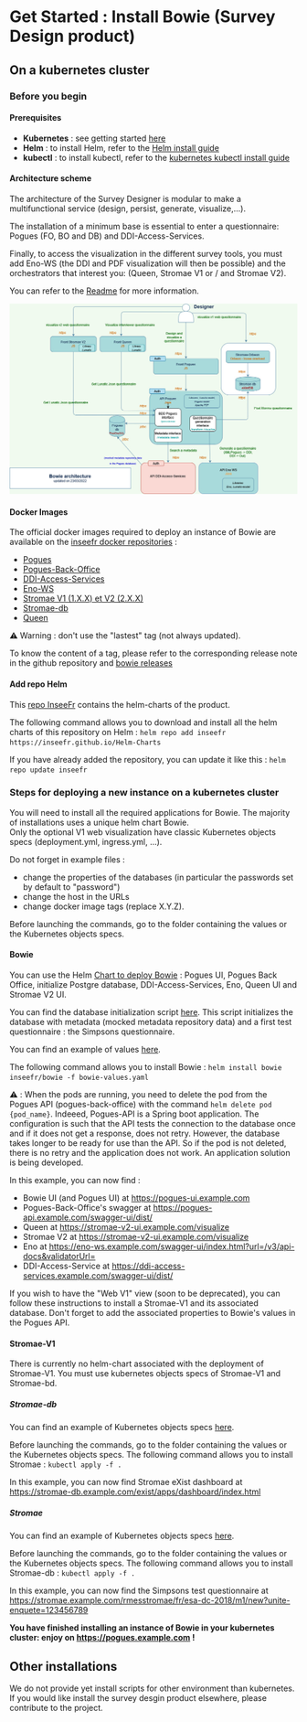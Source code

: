 # Get Started : Install Bowie (Survey Design product)

## On a kubernetes cluster

### Before you begin

#### Prerequisites

- **Kubernetes** : see getting started [here](https://kubernetes.io/docs/setup/)
- **Helm** : to install Helm, refer to the [Helm install guide](https://github.com/helm/helm#install)
- **kubectl** : to install kubectl, refer to the [kubernetes kubectl install guide](https://kubernetes.io/docs/tasks/tools/)

#### Architecture scheme

The architecture of the Survey Designer is modular to make a multifunctional service (design, persist, generate, visualize,...). 

The installation of a minimum base is essential to enter a questionnaire: Pogues (FO, BO and DB) and DDI-Access-Services.

Finally, to access the visualization in the different survey tools, you must add Eno-WS (the DDI and PDF visualization will then be possible) and the orchestrators that interest you: (Queen, Stromae V1 or / and Stromae V2).

You can refer to the [Readme](./README.md) for more information.


![Bowie architecture scheme](./deploiement/bowie-archi-github.jpg)

#### Docker Images

The official docker images required to deploy an instance of Bowie are available on the [inseefr docker repositories](https://hub.docker.com/u/inseefr) : 

- [Pogues](https://hub.docker.com/r/inseefr/pogues/tags)
- [Pogues-Back-Office](https://hub.docker.com/r/inseefr/pogues-back-office)
- [DDI-Access-Services](https://hub.docker.com/r/inseefr/ddi-access-services/tags)
- [Eno-WS](https://hub.docker.com/r/inseefr/eno-ws/tags)
- [Stromae V1 (1.X.X) et V2 (2.X.X)](https://hub.docker.com/r/inseefr/stromae/tags)
- [Stromae-db](https://hub.docker.com/r/inseefr/stromae-db/tags)
- [Queen](https://hub.docker.com/r/inseefr/queen)

:warning: Warning : don't use the "lastest" tag (not always updated).

To know the content of a tag, please refer to the corresponding release note in the github repository and [bowie releases](https://github.com/InseeFr/Bowie/releases)

#### Add repo Helm

This [repo InseeFr](https://github.com/inseefr/Helm-charts) contains the helm-charts of the product.

The following command allows you to download and install all the helm charts of this repository on Helm  : `helm repo add inseefr https://inseefr.github.io/Helm-Charts`

If you have already added the repository, you can update it like this : `helm repo update inseefr`

### Steps for deploying a new instance on a kubernetes cluster

You will need to install all the required applications for Bowie. The majority of installations uses a unique helm chart Bowie.  
Only the optional V1 web visualization have classic Kubernetes objects specs (deployment.yml, ingress.yml, ...).

Do not forget in example files :
- change the properties of the databases (in particular the passwords set by default to "password")
- change the host in the URLs
- change docker image tags (replace X.Y.Z).

Before launching the commands, go to the folder containing the values or the Kubernetes objects specs.

#### Bowie

You can use the Helm [Chart to deploy Bowie](https://github.com/InseeFr/Helm-Charts/tree/charts/bowie) : Pogues UI, Pogues Back Office, initialize Postgre database, DDI-Access-Services, Eno, Queen UI and Stromae V2 UI.

You can find the database initialization script [here](./deploiement/Pogues/pogues-bdd-backup.sql). This script initializes the database with metadata (mocked metadata repository data) and a first test questionnaire : the Simpsons questionnaire.

You can find an example of values [here](./deploiement/values-bowie.yaml).

The following command allows you to install Bowie : `helm install bowie inseefr/bowie -f bowie-values.yaml`

:warning: : When the pods are running, you need to delete the pod from the Pogues API (pogues-back-office) with the command `helm delete pod {pod_name}`. 
Indeeed, Pogues-API is a Spring boot application. The configuration is such that the API tests the connection to the database once and if it does not get a response, does not retry. However, the database takes longer to be ready for use than the API. So if the pod is not deleted, there is no retry and the application does not work.
An application solution is being developed.

In this example, you can now find :
- Bowie UI (and Pogues UI) at https://pogues-ui.example.com
- Pogues-Back-Office's swagger at https://pogues-api.example.com/swagger-ui/dist/ 
- Queen at https://stromae-v2-ui.example.com/visualize
- Stromae V2  at https://stromae-v2-ui.example.com/visualize
- Eno at https://eno-ws.example.com/swagger-ui/index.html?url=/v3/api-docs&validatorUrl=
- DDI-Access-Service at https://ddi-access-services.example.com/swagger-ui/dist/

If you wish to have the "Web V1" view (soon to be deprecated), you can follow these instructions to install a Stromae-V1 and its associated database. Don't forget to add the associated properties to Bowie's values in the Pogues API.

#### Stromae-V1

There is currently no helm-chart associated with the deployment of Stromae-V1. You must use kubernetes objects specs of Stromae-V1 and Stromae-bd.

##### Stromae-db

You can find an example of Kubernetes objects specs [here](./deploiement/Stromae-db/).

Before launching the commands, go to the folder containing the values or the Kubernetes objects specs.
The following command allows you to install Stromae : `kubectl apply -f .` 

In this example, you can now find Stromae eXist dashboard at https://stromae-db.example.com/exist/apps/dashboard/index.html

##### Stromae

You can find an example of Kubernetes objects specs [here](./deploiement/Stromae-V1/).

Before launching the commands, go to the folder containing the values or the Kubernetes objects specs.
The following command allows you to install Stromae-db  :  `kubectl apply -f .` 

In this example, you can now find the Simpsons test questionnaire at https://stromae.example.com/rmesstromae/fr/esa-dc-2018/m1/new?unite-enquete=123456789


**You have finished installing an instance of Bowie in your kubernetes cluster: enjoy on https://pogues.example.com !**

## Other installations

We do not provide yet install scripts for other environment than kubernetes. If you would like install the survey desgin product elsewhere, please contribute to the project.
